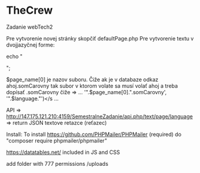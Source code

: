 # TheCrew
Zadanie webTech2

Pre vytvorenie novej stránky skopčiť defaultPage.php
Pre vytvorenie textu v dvojjazyčnej forme:

echo "<div id='idText'><script>initText(document.getElementById('idText'),'".$page_name[0]."', '".$language."')</script></div>";

$page_name[0] je nazov suboru. Čiže ak je v databaze odkaz ahoj.somCarovny tak subor v ktorom volate sa musí volať ahoj a treba dopísať .somCarovny čiže => ... '".$page_name[0].".somCarovny', '".$language."')</s ...


API => http://147.175.121.210:4159/SemestralneZadanie/api.php/text/page/language => return JSON textove retazce (reťazec)

Install:
To install https://github.com/PHPMailer/PHPMailer (required) do "composer require phpmailer/phpmailer"

https://datatables.net/ included in JS and CSS

add folder with 777 permissions /uploads
